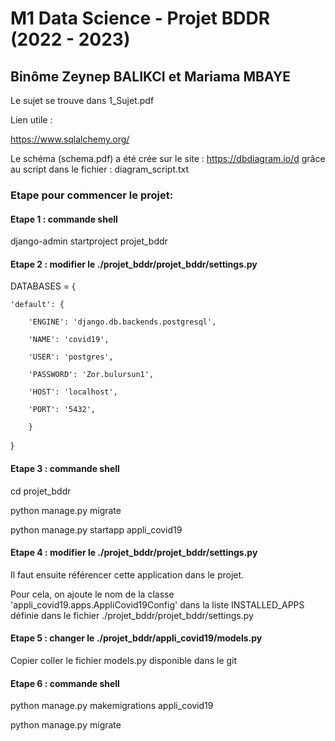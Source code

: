 # M1 Data Science - Projet BDDR (2022 - 2023)

## Binôme Zeynep BALIKCI et Mariama MBAYE


Le sujet se trouve dans 1_Sujet.pdf

Lien utile : 

https://www.sqlalchemy.org/

Le schéma (schema.pdf) a été crée sur le site : https://dbdiagram.io/d   grâce au script dans le fichier : diagram_script.txt

### Etape pour commencer le projet:

#### Etape 1 : commande shell 

django-admin startproject projet_bddr

#### Etape 2 : modifier le ./projet_bddr/projet_bddr/settings.py 

DATABASES = {

    'default': {
    
        'ENGINE': 'django.db.backends.postgresql',
        
        'NAME': 'covid19',
        
        'USER': 'postgres',
        
        'PASSWORD': 'Zor.bulursun1',
        
        'HOST': 'localhost',
        
        'PORT': '5432',
        
        }
}

#### Etape 3 : commande shell 

cd projet_bddr

python manage.py migrate

python manage.py startapp appli_covid19

#### Etape 4 : modifier le ./projet_bddr/projet_bddr/settings.py 

Il faut ensuite référencer cette application dans le projet.

Pour cela, on ajoute le nom de la classe 'appli_covid19.apps.AppliCovid19Config' dans la liste INSTALLED_APPS définie dans le fichier ./projet_bddr/projet_bddr/settings.py

#### Etape 5 : changer le ./projet_bddr/appli_covid19/models.py

Copier coller le fichier models.py disponible dans le git

#### Etape 6 : commande shell 

python manage.py makemigrations appli_covid19

python manage.py migrate



